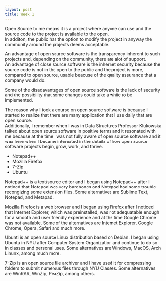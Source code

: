 ```yaml
---
layout: post
title: Week 1
---
```



Open Source to me means it is a project where anyone can use and the source code to the project is available to the open.  
In additon, the public has the option to modify the project in anyway the community around the projects deems acceptable.  

An advantage of open source software is the transparency inherent to such projects and, depending on the community, there are alot of support.  
An advantage of close source software is the inhernet security because the source code is not in the open to the public and the project is more, compared to open source, usable beacuse of the quality assurance that a company would do.  

Some of the disadavantages of open source software is the lack of security and the possibility that some changes could take a while to be implemented.  

The reason why I took a course on open source software is because I started to realize that there are many application that I use daily that are open source.  
Additionally, I remember when I was in Data Structures Professor Klukowska talked about open source software in positive terms and it resonated with me because at the time I was not fully aware of open source software and it was here when I became interested in the details of how open source software projects begin, grow, work, and thrive.  

- Notepad++
- Mozilla Firefox
- 7-Zip
- Ubuntu

Notepad++ is a text/source editor and I began using Notepad++ after I noticed that Notepad was very barebones and Notepad had some
trouble recongizing some extension files. Some alternatives are Sublime Text, Notepad, and Metapad.  

Mozilla Firefox is a web browser and I began using Firefox after I noticed that Internet Explorer, which was preinstalled, was not adequatable enough for a smooth and user friendly experience and at the time Google Chrome was not available. Some of the alternatives are Internet Explorer, Google Chrome, Opera, Safari and much more.  

Ubunti is an open source Linux distribution based on Debian. I began using Ubuntu in NYU after Computer System Organization and continue to do so in classes and personal uses. Some alternatives are Windows, MacOS, Arch Linunx, among much more.  

7-Zip is an open source file archiver and I have used it for compressing folders to submit numerous files through NYU Classes. Some alternatives are WinRAR, WinZip, PeaZip, among others.  
